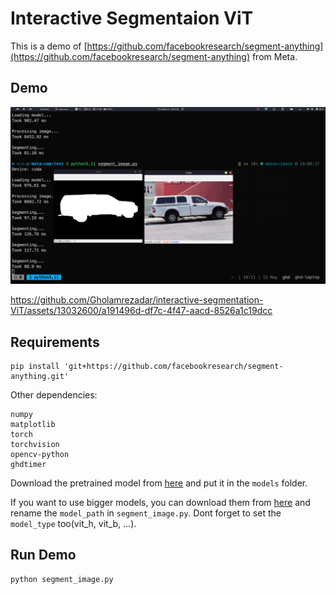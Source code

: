 # Interactive Segmentaion ViT

This is a demo of [https://github.com/facebookresearch/segment-anything](https://github.com/facebookresearch/segment-anything) from Meta.

## Demo

![screenshot](screenshot.png)

<!-- <video src="segment_demo.mp4"/> -->

https://github.com/Gholamrezadar/interactive-segmentation-ViT/assets/13032600/a191496d-df7c-4f47-aacd-8526a1c19dcc


## Requirements

```shell
pip install 'git+https://github.com/facebookresearch/segment-anything.git'
```

Other dependencies:

```shell
numpy
matplotlib
torch
torchvision
opencv-python
ghdtimer
```

Download the pretrained model from [here](https://dl.fbaipublicfiles.com/segment_anything/sam_vit_b_01ec64.pth) and put it in the `models` folder.

If you want to use bigger models, you can download them from [here](https://github.com/facebookresearch/segment-anything#model-checkpoints) and rename the `model_path` in `segment_image.py`. Dont forget to set the `model_type` too(vit_h, vit_b, ...).

## Run Demo

```shell
python segment_image.py
```

